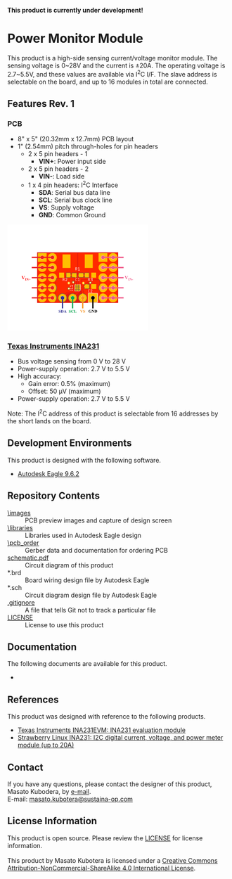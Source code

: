<html lang="en">

<head>
	<meta charset="uft-8">
	<meta name="author" content="Masato Kubotera">
    <meta name="description" content="">
</head>

<body>
    <p><strong>This product is currently under development!</strong></p>
	<h1>Power Monitor Module</h1>
        <p>
            This product is a high-side sensing current/voltage monitor module. The sensing voltage is 0~28V and the current is ±20A. The operating voltage is 2.7~5.5V, and these values are available via I<sup>2</sup>C I/F. The slave address is selectable on the board, and up to 16 modules in total are connected.
        </p>
	<h2>Features Rev. 1</h2>
        <p>
        </p>
    <h3>PCB</h3>
        <p>
            <ul>
                <li>8" x 5" (20.32mm x 12.7mm) PCB layout</li>
                <li>1" (2.54mm) pitch through-holes for pin headers
                    <ul>
                        <li>2 x 5 pin headers - 1
                            <ul>
                                <li><strong>VIN+</strong>: Power input side</li>
                            </ul>
                        </li>
                        <li>2 x 5 pin headers - 2
                            <ul>
                                <li><strong>VIN-</strong>: Load side</li>
                            </ul>
                        </li>
                        <li>1 x 4 pin headers: I<sup>2</sup>C Interface
                            <ul>
                                <li><strong>SDA</strong>: Serial bus data line</li>
                                <li><strong>SCL</strong>: Serial bus clock line</li>
                                <li><strong>VS</strong>: Supply voltage</li>
                                <li><strong>GND</strong>: Common Ground</li>
                            </ul>
                        </li>
                    </ul>
                </li>
            </ul>
            <img src="/images/pinout.png" width="320px">
        </p>
    <h3><a href="https://www.ti.com/product/en-us/INA231">Texas Instruments INA231</a></h3>
        <p>
            <ul>
                <li>Bus voltage sensing from 0 V to 28 V</li>
                <li>Power-supply operation: 2.7 V to 5.5 V</li>
                <li>High accuracy:
                    <ul>
                        <li>Gain error: 0.5% (maximum)</li>
                        <li>Offset: 50 μV (maximum)</li>
                    </ul>
                </li>
                <li>Power-supply operation: 2.7 V to 5.5 V</li>
            </ul>
            Note: The I<sup>2</sup>C address of this product is selectable from 16 addresses by the short lands on the board.
        <p>
	<h2>Development Environments</h2>
    <p>
        This product is designed with the following software.
            <ul>
                <li><a href="https://www.autodesk.com/products/eagle/overview">Autodesk Eagle 9.6.2</a></li>
            </ul>
    </p>
    <h2>Repository Contents</h2>
        <p>
            <dl>
                <dt><a href="/images">\images</a></dt>
                <dd>PCB preview images and capture of design screen</dd>
                <dt><a href="/libraries">\libraries</a></dt>
                <dd>Libraries used in Autodesk Eagle design</dd>
                <dt><a href="/pcb_order">\pcb_order</a> </dt>
                <dd>Gerber data and documentation for ordering PCB</dd>
                <dt><a href="/schematic.pdf">schematic.pdf</a></dt>
                <dd>Circuit diagram of this product</dd>
                <dt>*.brd</dt>
                <dd>Board wiring design file by Autodesk Eagle</dd>
                <dt>*.sch</dt>
                <dd>Circuit diagram design file by Autodesk Eagle</dd>
                <dt><a href="/.gitignore">.gitignore</a></dt>
                <dd>A file that tells Git not to track a particular file</dd>            <dt><a href="/LICENSE">LICENSE</a></dt>
                <dd>License to use this product</dd>
            </dl>
        </p>
    <h2>Documentation</h2>
        <p>
            The following documents are available for this product.
            <ul>
                <li><a href=""></a></li>
            </ul>
        </p>
    <h2>References</h2>
        <p>
            This product was designed with reference to the following products.
            <ul>
                <li><a href="https://www.ti.com/product/INA231EVM/part-details/INA231EVM">Texas Instruments INA231EVM: INA231 evaluation module</a></li>
                <li><a href="http://strawberry-linux.com/catalog/items?code=12231">Strawberry Linux INA231: I2C digital current, voltage, and power meter module (up to 20A)</a></li>
            </ul>
        </p>
    <h2>Contact</h2>
        <p>
            If you have any questions, please contact the designer of this product, Masato Kubodera, by <a href="mailto:masatokubotera06@yahoo.co.jp">e-mail</a>.<br>
            E-mail: <a href="mailto:masatokubotera06@yahoo.co.jp">masato.kubotera@sustaina-op.com </a>
        </p>
    <h2>License Information</h2>
        <p>
            This product is open source. Please review the <a href="/LICENSE">LICENSE</a> for license information.<br>
            <br>
            This product by Masato Kubotera is licensed under a <a href="http://creativecommons.org/licenses/by-nc-sa/4.0/">Creative Commons Attribution-NonCommercial-ShareAlike 4.0 International License</a>.
        </p>
</body>
</html>
